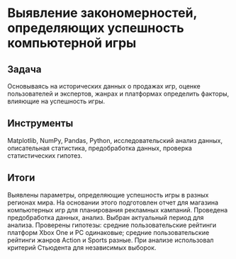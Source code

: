 
# Выявление закономерностей, определяющих успешность компьютерной игры

## Задача<a class="tocSkip">

Основываясь на исторических данных о продажах игр, оценке пользователей и экспертов, жанрах и платформах определить факторы, влияющие на успешность игры.

## Инструменты<a class="tocSkip">

Matplotlib, NumPy, Pandas, Python, исследовательский анализ данных, описательная статистика, предобработка данных, проверка статистических гипотез.

## Итоги  
Выявлены параметры, определяющие успешность игры в разных регионах мира. На
основании этого подготовлен отчет для магазина компьютерных игр для планирования
рекламных кампаний. Проведена предобработка данных, анализ. Выбран актуальный
период для анализа.  Проверены
гипотезы: средние пользовательские рейтинги платформ Xbox One и PC одинаковые;
средние пользовательские рейтинги жанров Action и Sports разные. При анализе использовал критерий Стьюдента для независимых выборок.
